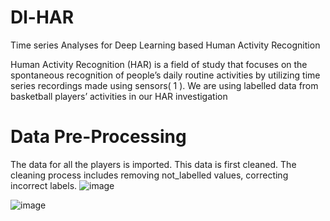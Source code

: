 # Dl-HAR
Time series Analyses for Deep Learning based Human Activity Recognition

Human Activity Recognition (HAR) is a field of study that focuses on the spontaneous recognition of
people’s daily routine activities by utilizing time series recordings made using sensors( 1 ). We are
using labelled data from basketball players’ activities in our HAR investigation

# Data Pre-Processing
The data for all the players is imported. This data is first cleaned. The cleaning process includes
removing not_labelled values, correcting incorrect labels.
![image](https://user-images.githubusercontent.com/105876342/184661668-dbd954f3-ceba-4b41-a57c-db46c1353edd.png)

![image](https://user-images.githubusercontent.com/105876342/184661626-7e07df07-6c3e-4437-b7cf-0d28a174595d.png)


